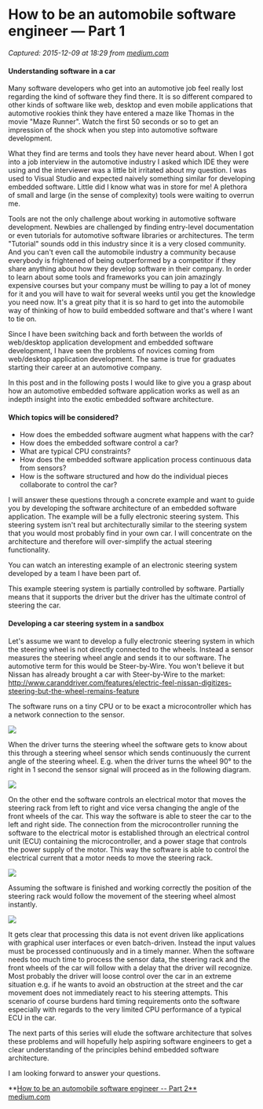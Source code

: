 # How to be an automobile software engineer — Part 1

_Captured: 2015-12-09 at 18:29 from [medium.com](https://medium.com/@viktorschepik/how-to-be-an-automobile-software-engineer-part-1-7729a780d89b#.7cjgbpsxk)_

#### Understanding software in a car

Many software developers who get into an automotive job feel really lost regarding the kind of software they find there. It is so different compared to other kinds of software like web, desktop and even mobile applications that automotive rookies think they have entered a maze like Thomas in the movie "Maze Runner". Watch the first 50 seconds or so to get an impression of the shock when you step into automotive software development.

What they find are terms and tools they have never heard about. When I got into a job interview in the automotive industry I asked which IDE they were using and the interviewer was a little bit irritated about my question. I was used to Visual Studio and expected naively something similar for developing embedded software. Little did I know what was in store for me! A plethora of small and large (in the sense of complexity) tools were waiting to overrun me.

Tools are not the only challenge about working in automotive software development. Newbies are challenged by finding entry-level documentation or even tutorials for automotive software libraries or architectures. The term "Tutorial" sounds odd in this industry since it is a very closed community. And you can't even call the automobile industry a community because everybody is frightened of being outperformed by a competitor if they share anything about how they develop software in their company. In order to learn about some tools and frameworks you can join amazingly expensive courses but your company must be willing to pay a lot of money for it and you will have to wait for several weeks until you get the knowledge you need now. It's a great pity that it is so hard to get into the automobile way of thinking of how to build embedded software and that's where I want to tie on.

Since I have been switching back and forth between the worlds of web/desktop application development and embedded software development, I have seen the problems of novices coming from web/desktop application development. The same is true for graduates starting their career at an automotive company.

In this post and in the following posts I would like to give you a grasp about how an automotive embedded software application works as well as an indepth insight into the exotic embedded software architecture.

#### **Which topics will be considered?**

  * How does the embedded software augment what happens with the car?
  * How does the embedded software control a car?
  * What are typical CPU constraints?
  * How does the embedded software application process continuous data from sensors?
  * How is the software structured and how do the individual pieces collaborate to control the car?

I will answer these questions through a concrete example and want to guide you by developing the software architecture of an embedded software application. The example will be a fully electronic steering system. This steering system isn't real but architecturally similar to the steering system that you would most probably find in your own car. I will concentrate on the architecture and therefore will over-simplify the actual steering functionality.

You can watch an interesting example of an electronic steering system developed by a team I have been part of.

This example steering system is partially controlled by software. Partially means that it supports the driver but the driver has the ultimate control of steering the car.

#### Developing a car steering system in a sandbox

Let's assume we want to develop a fully electronic steering system in which the steering wheel is not directly connected to the wheels. Instead a sensor measures the steering wheel angle and sends it to our software. The automotive term for this would be Steer-by-Wire. You won't believe it but Nissan has already brought a car with Steer-by-Wire to the market: <http://www.caranddriver.com/features/electric-feel-nissan-digitizes-steering-but-the-wheel-remains-feature>

The software runs on a tiny CPU or to be exact a microcontroller which has a network connection to the sensor.

![](https://cdn-images-1.medium.com/max/800/1*qzItaLZDJrNqe3gLftftcg.png)

When the driver turns the steering wheel the software gets to know about this through a steering wheel sensor which sends continuously the current angle of the steering wheel. E.g. when the driver turns the wheel 90° to the right in 1 second the sensor signal will proceed as in the following diagram.

![](https://cdn-images-1.medium.com/max/800/1*1cU8VmOQlCM_Hjh-bzrs9g.png)

On the other end the software controls an electrical motor that moves the steering rack from left to right and vice versa changing the angle of the front wheels of the car. This way the software is able to steer the car to the left and right side. The connection from the microcontroller running the software to the electrical motor is established through an electrical control unit (ECU) containing the microcontroller, and a power stage that controls the power supply of the motor. This way the software is able to control the electrical current that a motor needs to move the steering rack.

![](https://cdn-images-1.medium.com/max/800/1*uS-eMa6j_ZEPDKHz9JR4HA.png)

Assuming the software is finished and working correctly the position of the steering rack would follow the movement of the steering wheel almost instantly.

![](https://cdn-images-1.medium.com/max/800/1*jBCnEUJCCyPHH2u0IkZOIg.png)

It gets clear that processing this data is not event driven like applications with graphical user interfaces or even batch-driven. Instead the input values must be processed continuously and in a timely manner. When the software needs too much time to process the sensor data, the steering rack and the front wheels of the car will follow with a delay that the driver will recognize. Most probably the driver will loose control over the car in an extreme situation e.g. if he wants to avoid an obstruction at the street and the car movement does not immediately react to his steering attempts. This scenario of course burdens hard timing requirements onto the software especially with regards to the very limited CPU performance of a typical ECU in the car.

The next parts of this series will elude the software architecture that solves these problems and will hopefully help aspiring software engineers to get a clear understanding of the principles behind embedded software architecture.

I am looking forward to answer your questions.

**[How to be an automobile software engineer -- Part 2**  
medium.com](https://medium.com/p/240369393ef5)
